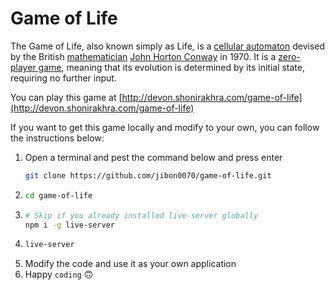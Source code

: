 # Game of Life

The Game of Life, also known simply as Life, is a [cellular automaton](https://en.wikipedia.org/wiki/Cellular_automaton) devised by the British [mathematician](https://en.wikipedia.org/wiki/Mathematician) [John Horton Conway](https://en.wikipedia.org/wiki/John_Horton_Conway) in 1970. It is a [zero-player game](https://en.wikipedia.org/wiki/Zero-player_game), meaning that its evolution is determined by its initial state, requiring no further input.

You can play this game at [http://devon.shonirakhra.com/game-of-life](http://devon.shonirakhra.com/game-of-life)

If you want to get this game locally and modify to your own, you can follow the instructions below:

1. Open a terminal and pest the command below and press enter 
   ```bash
   git clone https://github.com/jibon0070/game-of-life.git
   ```
2. ```bash
   cd game-of-life
   ```
3. ```bash
   # Skip if you already installed live-server globally
   npm i -g live-server
   ```
4. ```bash
   live-server
   ```
5. Modify the code and use it as your own application
6. Happy `coding` 🙃